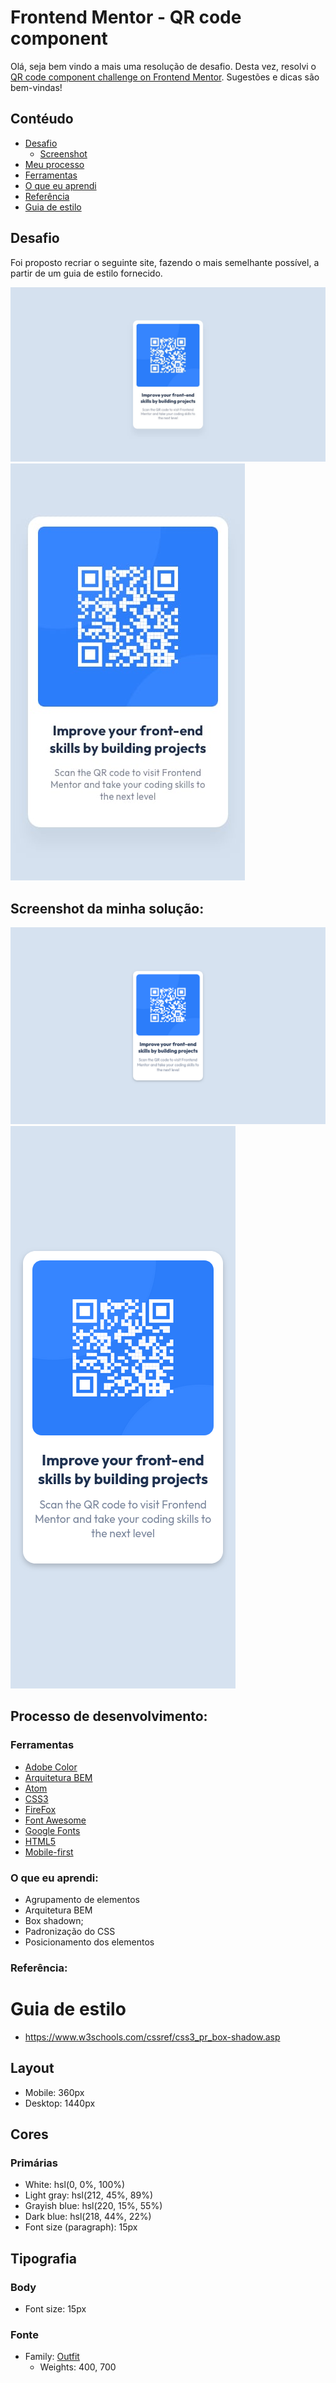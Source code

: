<h1>Frontend Mentor - QR code component</h1>

Olá, seja bem vindo a mais uma resolução de desafio. Desta vez, resolvi o [QR code component challenge on Frontend Mentor](https://www.frontendmentor.io/challenges/qr-code-component-iux_sIO_H). Sugestões e dicas são bem-vindas!

<h2>Contéudo </h2>

- [Desafio](#desafio)
  - [Screenshot](#screenshot)
- [Meu processo](#meu-processo) 
- [Ferramentas](#ferramentas) 
- [O que eu aprendi](#aprendizado) 
- [Referência](#referencia) 
- [Guia de estilo](#estilo)

<a id="desafio">
    <h2>
    Desafio
    </h2>
</a>
Foi proposto recriar o seguinte site, fazendo o mais semelhante possível, a partir de um guia de estilo fornecido.

![](./design/desktop-design.jpg)
![](./design/mobile-design.jpg)

<a id="screenshot">
<h2> Screenshot da minha solução:</h2>
</a>

![](./design/desktop-solução.jpg)
![](./design/mobile-solução.jpg)

<a id="meu-processo">
<h2> Processo de desenvolvimento:</h2>
</a>

<a id="ferramentas">
<h3>Ferramentas</h3>
</a>

- [Adobe Color](https://color.adobe.com/pt/create/color-wheel)
- [Arquitetura BEM](https://en.bem.info/methodology/css/)
- [Atom](https://atom.io/)
- [CSS3](https://developer.mozilla.org/pt-BR/docs/Web/CSS)
- [FireFox](https://www.mozilla.org/pt-BR/firefox/new/)
- [Font Awesome](https://fontawesome.com)
- [Google Fonts](https://fonts.google.com)
- [HTML5](https://developer.mozilla.org/pt-BR/docs/Web/HTML)
- [Mobile-first](https://developer.mozilla.org/en-US/docs/Glossary/Mobile_First)

<a id="aprendizado">
<h3> O que eu aprendi:</h3>
</a>

- Agrupamento de elementos
- Arquitetura BEM
- Box shadown;
- Padronização do CSS
- Posicionamento dos elementos

<a id="referencia">
<h3> Referência:</h3>
</a>

<a id="estilo">
<h1>Guia de estilo</h1>
</a>

- https://www.w3schools.com/cssref/css3_pr_box-shadow.asp

<h2> Layout </h2>

- Mobile: 360px
- Desktop: 1440px

<h2> Cores </h2>

<H3> Primárias </h3>

- White: hsl(0, 0%, 100%)
- Light gray: hsl(212, 45%, 89%)
- Grayish blue: hsl(220, 15%, 55%)
- Dark blue: hsl(218, 44%, 22%)
- Font size (paragraph): 15px

<h2> Tipografia </h2>

<h3> Body </h3>

- Font size: 15px

<h3> Fonte </h3>

- Family: [Outfit](https://fonts.google.com/specimen/Outfit)
    - Weights: 400, 700

